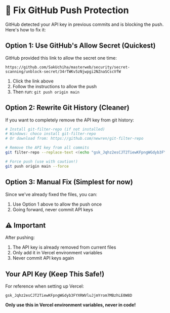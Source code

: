 # 🔧 Fix GitHub Push Protection

GitHub detected your API key in previous commits and is blocking the push. Here's how to fix it:

## Option 1: Use GitHub's Allow Secret (Quickest)

GitHub provided this link to allow the secret one time:
```
https://github.com/SakUchiha/masterweb/security/secret-scanning/unblock-secret/34rTWKv5zNjwpgi2NZnaSCscVfW
```

1. Click the link above
2. Follow the instructions to allow the push
3. Then run: `git push origin main`

## Option 2: Rewrite Git History (Cleaner)

If you want to completely remove the API key from git history:

```bash
# Install git-filter-repo (if not installed)
# Windows: choco install git-filter-repo
# Or download from: https://github.com/newren/git-filter-repo

# Remove the API key from all commits
git filter-repo --replace-text <(echo "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==>YOUR_GROQ_API_KEY_HERE")

# Force push (use with caution!)
git push origin main --force
```

## Option 3: Manual Fix (Simplest for now)

Since we've already fixed the files, you can:
1. Use Option 1 above to allow the push once
2. Going forward, never commit API keys

## ⚠️ Important

After pushing:
1. The API key is already removed from current files
2. Only add it in Vercel environment variables
3. Never commit API keys again

## Your API Key (Keep This Safe!)

For reference when setting up Vercel:
```
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
```

**Only use this in Vercel environment variables, never in code!**

